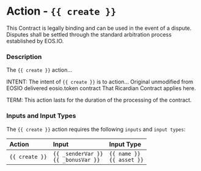 # Action - `{{ create }}`

This Contract is legally binding and can be used in the event of a dispute. Disputes shall be settled through the standard arbitration process established by EOS.IO.

### Description

The `{{ create }}` action... 

INTENT: The intent of `{{ create }}` is to action... Original unmodified from EOSIO delivered eosio.token contract That Ricardian Contract applies here.

TERM: This action lasts for the duration of the processing of the contract.

### Inputs and Input Types

The `{{ create }}` action requires the following `inputs` and `input types`:

| Action | Input | Input Type |
|:--|:--|:--|
| `{{ create }}` | `{{ _senderVar }}`<br/>`{{ _bonusVar }}` | `{{ name }}`<br/>`{{ asset }}` |
